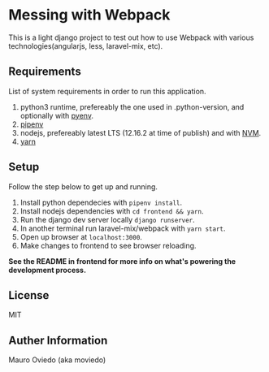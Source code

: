 # Messing with Webpack

This is a light django project to test out how to use Webpack with various technologies(angularjs, less, laravel-mix, etc).

## Requirements

List of system requirements in order to run this application.

1. python3 runtime, prefereably the one used in .python-version, and optionally with [pyenv](https://github.com/pyenv/pyenv).
1. [pipenv](https://pipenv.pypa.io/en/latest/)
1. nodejs, prefereably latest LTS (12.16.2 at time of publish) and with [NVM](https://github.com/nvm-sh/nvm).
1. [yarn](https://yarnpkg.com/)

## Setup

Follow the step below to get up and running.

1. Install python dependecies with `pipenv install`.
1. Install nodejs dependencies with `cd frontend && yarn`.
1. Run the django dev server locally `django runserver`.
1. In another terminal run laravel-mix/webpack with `yarn start`.
1. Open up browser at `localhost:3000`.
1. Make changes to frontend to see browser reloading.

**See the README in frontend for more info on what's powering the development process.**

## License

MIT

## Auther Information

Mauro Oviedo (aka moviedo)
